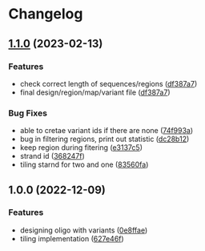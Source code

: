 # Changelog

## [1.1.0](https://github.com/kircherlab/MPRAOligoDesign/compare/v1.0.0...v1.1.0) (2023-02-13)


### Features

* check correct length of sequences/regions ([df387a7](https://github.com/kircherlab/MPRAOligoDesign/commit/df387a77d3446d63b5f32df67c60af6994ffb314))
* final design/region/map/variant  file ([df387a7](https://github.com/kircherlab/MPRAOligoDesign/commit/df387a77d3446d63b5f32df67c60af6994ffb314))


### Bug Fixes

* able to cretae variant ids if there are none ([74f993a](https://github.com/kircherlab/MPRAOligoDesign/commit/74f993a770718c02660ef5c4cb44046c4a24be6c))
* bug in filtering regions, print out statistic ([dc28b12](https://github.com/kircherlab/MPRAOligoDesign/commit/dc28b12c94a1f9c799d5a865bf9cb315c35f3e62))
* keep region during fitering ([e3137c5](https://github.com/kircherlab/MPRAOligoDesign/commit/e3137c5ebf7d1d3851e6ececa9834000a46b2616))
* strand id ([368247f](https://github.com/kircherlab/MPRAOligoDesign/commit/368247f6419b15e060bb6cfebaabeb4df891b7ab))
* tiling starnd for two and one ([83560fa](https://github.com/kircherlab/MPRAOligoDesign/commit/83560fa27c9179222028a585b6b95cb10ad3d9cc))

## 1.0.0 (2022-12-09)


### Features

* designing oligo with variants ([0e8ffae](https://github.com/kircherlab/MPRAOligoDesign/commit/0e8ffae9076757de11296dfadfd2db7156d5674f))
* tiling implementation ([627e46f](https://github.com/kircherlab/MPRAOligoDesign/commit/627e46fc67de669f0c9ec14e2da933dd4e86d7b2))
